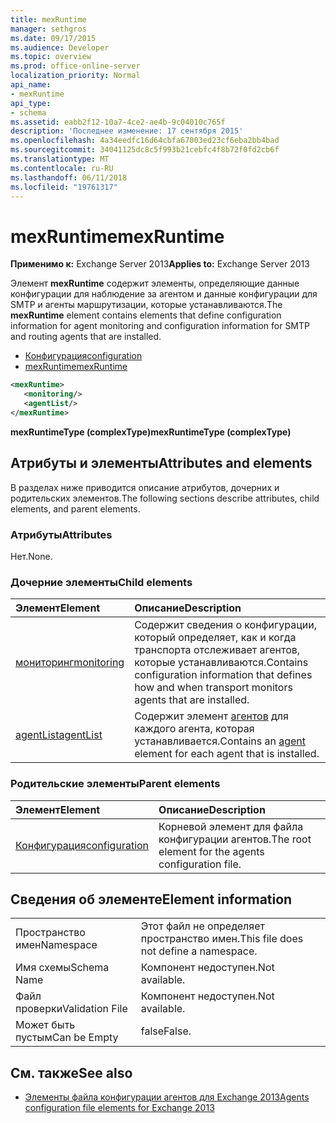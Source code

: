 ```yaml
---
title: mexRuntime
manager: sethgros
ms.date: 09/17/2015
ms.audience: Developer
ms.topic: overview
ms.prod: office-online-server
localization_priority: Normal
api_name:
- mexRuntime
api_type:
- schema
ms.assetid: eabb2f12-10a7-4ce2-ae4b-9c04010c765f
description: 'Последнее изменение: 17 сентября 2015'
ms.openlocfilehash: 4a34eedfc16d64cbfa67003ed23cf6eba2bb4bad
ms.sourcegitcommit: 34041125dc8c5f993b21cebfc4f8b72f0fd2cb6f
ms.translationtype: MT
ms.contentlocale: ru-RU
ms.lasthandoff: 06/11/2018
ms.locfileid: "19761317"
---
```

# <a name="mexruntime"></a><span data-ttu-id="a3a32-103">mexRuntime</span><span class="sxs-lookup"><span data-stu-id="a3a32-103">mexRuntime</span></span>
  
<span data-ttu-id="a3a32-104">**Применимо к:** Exchange Server 2013</span><span class="sxs-lookup"><span data-stu-id="a3a32-104">**Applies to:** Exchange Server 2013</span></span>
  
<span data-ttu-id="a3a32-105">Элемент **mexRuntime** содержит элементы, определяющие данные конфигурации для наблюдение за агентом и данные конфигурации для SMTP и агенты маршрутизации, которые устанавливаются.</span><span class="sxs-lookup"><span data-stu-id="a3a32-105">The **mexRuntime** element contains elements that define configuration information for agent monitoring and configuration information for SMTP and routing agents that are installed.</span></span> 
  
- [<span data-ttu-id="a3a32-106">Конфигурация</span><span class="sxs-lookup"><span data-stu-id="a3a32-106">configuration</span></span>](configuration.md)  
- [<span data-ttu-id="a3a32-107">mexRuntime</span><span class="sxs-lookup"><span data-stu-id="a3a32-107">mexRuntime</span></span>](mexruntime.md)
  
```XML
<mexRuntime>
   <monitoring/>
   <agentList/>
</mexRuntime>
```

<span data-ttu-id="a3a32-108">**mexRuntimeType (complexType)**</span><span class="sxs-lookup"><span data-stu-id="a3a32-108">**mexRuntimeType (complexType)**</span></span>

## <a name="attributes-and-elements"></a><span data-ttu-id="a3a32-109">Атрибуты и элементы</span><span class="sxs-lookup"><span data-stu-id="a3a32-109">Attributes and elements</span></span>

<span data-ttu-id="a3a32-110">В разделах ниже приводится описание атрибутов, дочерних и родительских элементов.</span><span class="sxs-lookup"><span data-stu-id="a3a32-110">The following sections describe attributes, child elements, and parent elements.</span></span>
  
### <a name="attributes"></a><span data-ttu-id="a3a32-111">Атрибуты</span><span class="sxs-lookup"><span data-stu-id="a3a32-111">Attributes</span></span>

<span data-ttu-id="a3a32-112">Нет.</span><span class="sxs-lookup"><span data-stu-id="a3a32-112">None.</span></span>
  
### <a name="child-elements"></a><span data-ttu-id="a3a32-113">Дочерние элементы</span><span class="sxs-lookup"><span data-stu-id="a3a32-113">Child elements</span></span>

|<span data-ttu-id="a3a32-114">**Элемент**</span><span class="sxs-lookup"><span data-stu-id="a3a32-114">**Element**</span></span>|<span data-ttu-id="a3a32-115">**Описание**</span><span class="sxs-lookup"><span data-stu-id="a3a32-115">**Description**</span></span>|
|:-----|:-----|
|[<span data-ttu-id="a3a32-116">мониторинг</span><span class="sxs-lookup"><span data-stu-id="a3a32-116">monitoring</span></span>](monitoring.md) <br/> |<span data-ttu-id="a3a32-117">Содержит сведения о конфигурации, который определяет, как и когда транспорта отслеживает агентов, которые устанавливаются.</span><span class="sxs-lookup"><span data-stu-id="a3a32-117">Contains configuration information that defines how and when transport monitors agents that are installed.</span></span>  <br/> |
|[<span data-ttu-id="a3a32-118">agentList</span><span class="sxs-lookup"><span data-stu-id="a3a32-118">agentList</span></span>](agentlist.md) <br/> |<span data-ttu-id="a3a32-119">Содержит элемент [агентов](agent.md) для каждого агента, которая устанавливается.</span><span class="sxs-lookup"><span data-stu-id="a3a32-119">Contains an [agent](agent.md) element for each agent that is installed.</span></span>  <br/> |
   
### <a name="parent-elements"></a><span data-ttu-id="a3a32-120">Родительские элементы</span><span class="sxs-lookup"><span data-stu-id="a3a32-120">Parent elements</span></span>

|<span data-ttu-id="a3a32-121">**Элемент**</span><span class="sxs-lookup"><span data-stu-id="a3a32-121">**Element**</span></span>|<span data-ttu-id="a3a32-122">**Описание**</span><span class="sxs-lookup"><span data-stu-id="a3a32-122">**Description**</span></span>|
|:-----|:-----|
|[<span data-ttu-id="a3a32-123">Конфигурация</span><span class="sxs-lookup"><span data-stu-id="a3a32-123">configuration</span></span>](configuration.md) <br/> |<span data-ttu-id="a3a32-124">Корневой элемент для файла конфигурации агентов.</span><span class="sxs-lookup"><span data-stu-id="a3a32-124">The root element for the agents configuration file.</span></span>  <br/> |
   
## <a name="element-information"></a><span data-ttu-id="a3a32-125">Сведения об элементе</span><span class="sxs-lookup"><span data-stu-id="a3a32-125">Element information</span></span>

|||
|:-----|:-----|
|<span data-ttu-id="a3a32-126">Пространство имен</span><span class="sxs-lookup"><span data-stu-id="a3a32-126">Namespace</span></span>  <br/> |<span data-ttu-id="a3a32-127">Этот файл не определяет пространство имен.</span><span class="sxs-lookup"><span data-stu-id="a3a32-127">This file does not define a namespace.</span></span>  <br/> |
|<span data-ttu-id="a3a32-128">Имя схемы</span><span class="sxs-lookup"><span data-stu-id="a3a32-128">Schema Name</span></span>  <br/> |<span data-ttu-id="a3a32-129">Компонент недоступен.</span><span class="sxs-lookup"><span data-stu-id="a3a32-129">Not available.</span></span>  <br/> |
|<span data-ttu-id="a3a32-130">Файл проверки</span><span class="sxs-lookup"><span data-stu-id="a3a32-130">Validation File</span></span>  <br/> |<span data-ttu-id="a3a32-131">Компонент недоступен.</span><span class="sxs-lookup"><span data-stu-id="a3a32-131">Not available.</span></span>  <br/> |
|<span data-ttu-id="a3a32-132">Может быть пустым</span><span class="sxs-lookup"><span data-stu-id="a3a32-132">Can be Empty</span></span>  <br/> |<span data-ttu-id="a3a32-133">false</span><span class="sxs-lookup"><span data-stu-id="a3a32-133">False.</span></span>  <br/> |
   
## <a name="see-also"></a><span data-ttu-id="a3a32-134">См. также</span><span class="sxs-lookup"><span data-stu-id="a3a32-134">See also</span></span>

- [<span data-ttu-id="a3a32-135">Элементы файла конфигурации агентов для Exchange 2013</span><span class="sxs-lookup"><span data-stu-id="a3a32-135">Agents configuration file elements for Exchange 2013</span></span>](agents-configuration-file-elements-for-exchange-2013.md)

